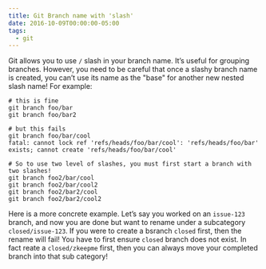 ```yaml
---
title: Git Branch name with 'slash'
date: 2016-10-09T00:00:00-05:00
tags:
  - git
---
```


Git allows you to use `/` slash in your branch name. It’s useful for
grouping branches. However, you need to be careful that once a slashy
branch name is created, you can’t use its name as the "base" for another
new nested slash name! For example:

    # this is fine
    git branch foo/bar
    git branch foo/bar2

    # but this fails
    git branch foo/bar/cool
    fatal: cannot lock ref 'refs/heads/foo/bar/cool': 'refs/heads/foo/bar' exists; cannot create 'refs/heads/foo/bar/cool'

    # So to use two level of slashes, you must first start a branch with two slashes!
    git branch foo2/bar/cool
    git branch foo2/bar/cool2
    git branch foo2/bar2/cool
    git branch foo2/bar2/cool2

Here is a more concrete example. Let’s say you worked on an `issue-123`
branch, and now you are done but want to rename under a subcategory
`closed/issue-123`. If you were to create a bsranch `closed` first, then
the rename will fail! You have to first ensure `closed` branch does not
exist. In fact reate a `closed/zkeepme` first, then you can always move
your completed branch into that sub category!
